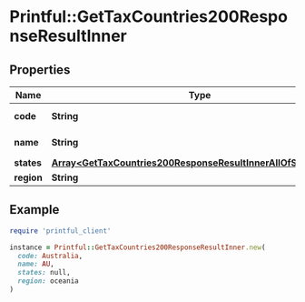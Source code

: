 # Printful::GetTaxCountries200ResponseResultInner

## Properties

| Name | Type | Description | Notes |
| ---- | ---- | ----------- | ----- |
| **code** | **String** | Country code | [optional] |
| **name** | **String** | Country name | [optional] |
| **states** | [**Array&lt;GetTaxCountries200ResponseResultInnerAllOfStatesInner&gt;**](GetTaxCountries200ResponseResultInnerAllOfStatesInner.md) |  | [optional] |
| **region** | **String** |  | [optional] |

## Example

```ruby
require 'printful_client'

instance = Printful::GetTaxCountries200ResponseResultInner.new(
  code: Australia,
  name: AU,
  states: null,
  region: oceania
)
```

